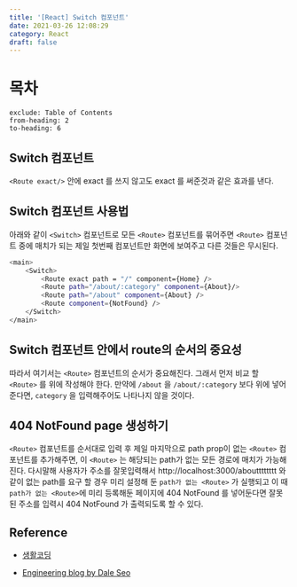 ```yaml
---
title: '[React] Switch 컴포넌트'
date: 2021-03-26 12:08:29
category: React
draft: false
---
```


# 목차
```toc
exclude: Table of Contents
from-heading: 2
to-heading: 6
```

## Switch 컴포넌트

`<Route exact/>` 안에  exact 를 쓰지 않고도 exact 를 써준것과 같은 효과를 낸다. 

## Switch 컴포넌트 사용법

아래와 같이 `<Switch>` 컴포넌트로 모든 `<Route>` 컴포넌트를 묶어주면 `<Route>` 컴포넌트 중에 매치가 되는 제일 첫번째 컴포넌트만 화면에 보여주고 다른 것들은 무시된다. 
```sh
<main>
    <Switch>
        <Route exact path = "/" component={Home} />
		<Route path="/about/:category" component={About}/>
        <Route path="/about" component={About} />
        <Route component={NotFound} />
    </Switch>
</main>
```


## Switch 컴포넌트 안에서 route의 순서의 중요성

따라서 여기서는 `<Route>` 컴포넌트의 순서가 중요해진다. 그래서 먼저 비교 할 `<Route>` 를 위에 작성해야 한다.
만약에 `/about` 을 `/about/:category` 보다 위에 넣어준다면, `category` 을 입력해주어도 나타나지 않을 것이다.

## 404 NotFound page 생성하기

 `<Route>` 컴포넌트를 순서대로 입력 후  제일 마지막으로 path prop이 없는 `<Route>` 컴포넌트를 추가해주면, 이 `<Route>` 는 해당되는 path가 없는 모든 경로에 매치가 가능해진다. 다시말해 사용자가 주소를 잘못입력해서 http://localhost:3000/aboutttttttt 와 같이 없는 path를 요구 할 경우 미리 설정해 둔 `path가 없는 <Route>` 가 실행되고 이 때 `path가 없는 <Route>`에 미리 등록해둔 페이지에  404 NotFound 를 넣어둔다면 잘못된 주소를 입력시  404 NotFound 가 출력되도록 할 수 있다. 


## Reference

- [생활코딩](https://www.youtube.com/watch?v=WLdbsl9UwDc)

- [Engineering blog by Dale Seo](https://www.daleseo.com/react-router-basic/)